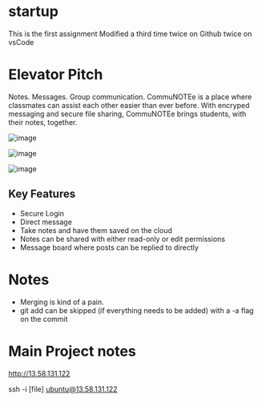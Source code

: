 # startup

This is the first assignment
Modified a third time twice on Github twice on vsCode

# Elevator Pitch

Notes. Messages. Group communication. CommuNOTEe is a place where classmates can
assist each other easier than ever before. With encryped messaging and secure
file sharing, CommuNOTEe brings students, with their notes, together.

![image](https://user-images.githubusercontent.com/59898692/213307402-59a06767-a0f1-4975-8ef1-bc8ee1658108.png)

![image](https://user-images.githubusercontent.com/59898692/213307578-ace45cf2-8c1c-480a-b81d-30dda4b7a277.png)

![image](https://user-images.githubusercontent.com/59898692/213307644-ab2f1bc9-4ef6-455a-b960-0dc14a905676.png)

## Key Features

- Secure Login
- Direct message 
- Take notes and have them saved on the cloud
- Notes can be shared with either read-only or edit permissions
- Message board where posts can be replied to directly


# Notes
- Merging is kind of a pain. 
- git add can be skipped (if everything needs to be added) with a -a flag on the commit 

# Main Project notes

http://13.58.131.122

ssh -i [file] ubuntu@13.58.131.122
